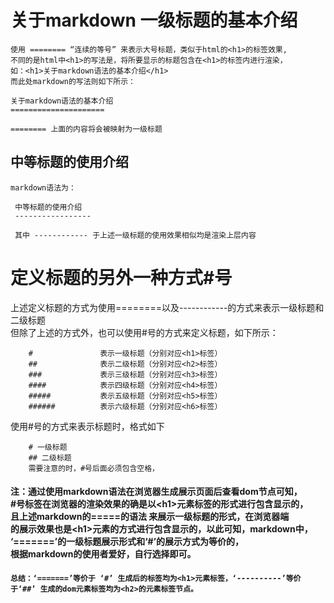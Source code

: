 关于markdown 一级标题的基本介绍
=====================
    使用 ======== “连续的等号” 来表示大号标题，类似于html的<h1>的标签效果,
    不同的是html中<h1>的写法是，将所要显示的标题包含在<h1>的标签内进行渲染，
    如：<h1>关于markdown语法的基本介绍</h1>
    而此处markdown的写法则如下所示： 
     
    关于markdown语法的基本介绍
    =====================
     
    ======== 上面的内容将会被映射为一级标题
中等标题的使用介绍
-----------------
    markdown语法为：
     
     中等标题的使用介绍
     -----------------
      
     其中 ------------ 于上述一级标题的使用效果相似均是渲染上层内容
# 定义标题的另外一种方式#号
上述定义标题的方式为使用========以及------------的方式来表示一级标题和二级标题
<br/> 但除了上述的方式外，也可以使用#号的方式来定义标题，如下所示：

        #               表示一级标题（分别对应<h1>标签）
        ##              表示二级标题（分别对应<h2>标签）
        ###             表示三级标题（分别对应<h3>标签）
        ####            表示四级标题（分别对应<h4>标签）
        #####           表示五级标题（分别对应<h5>标签）
        ######          表示六级标题（分别对应<h6>标签）
使用#号的方式来表示标题时，格式如下

        # 一级标题
        ## 二级标题
        需要注意的时，#号后面必须包含空格，
#### 注：通过使用markdown语法在浏览器生成展示页面后查看dom节点可知，<br/>#号标签在浏览器的渲染效果的确是以\<h1>元素标签的形式进行包含显示的，<br/>且上述markdown的=====的语法 来展示一级标题的形式，在浏览器端<br/>的展示效果也是\<h1>元素的方式进行包含显示的，以此可知，markdown中，<br/>‘=======’的一级标题展示形式和‘#’的展示方式为等价的，<br/>根据markdown的使用者爱好，自行选择即可。
#### `总结：‘=======’等价于 ‘#’ 生成后的标签均为<h1>元素标签，‘----------’等价于‘##’ 生成的dom元素标签均为<h2>的元素标签节点。`
